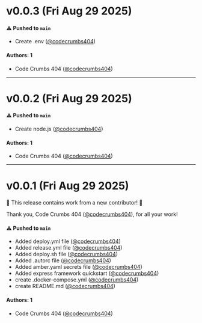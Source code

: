 # v0.0.3 (Fri Aug 29 2025)

#### ⚠️ Pushed to `main`

- Create .env ([@codecrumbs404](https://github.com/codecrumbs404))

#### Authors: 1

- Code Crumbs 404 ([@codecrumbs404](https://github.com/codecrumbs404))

---

# v0.0.2 (Fri Aug 29 2025)

#### ⚠️ Pushed to `main`

- Create node.js ([@codecrumbs404](https://github.com/codecrumbs404))

#### Authors: 1

- Code Crumbs 404 ([@codecrumbs404](https://github.com/codecrumbs404))

---

# v0.0.1 (Fri Aug 29 2025)

:tada: This release contains work from a new contributor! :tada:

Thank you, Code Crumbs 404 ([@codecrumbs404](https://github.com/codecrumbs404)), for all your work!

#### ⚠️ Pushed to `main`

- Added deploy.yml file ([@codecrumbs404](https://github.com/codecrumbs404))
- Added release.yml file ([@codecrumbs404](https://github.com/codecrumbs404))
- Added deploy.sh file ([@codecrumbs404](https://github.com/codecrumbs404))
- Added .autorc file ([@codecrumbs404](https://github.com/codecrumbs404))
- Added amber.yaml secrets file ([@codecrumbs404](https://github.com/codecrumbs404))
- Added express framework quickstart ([@codecrumbs404](https://github.com/codecrumbs404))
- create .docker-compose.yml ([@codecrumbs404](https://github.com/codecrumbs404))
- create README.md ([@codecrumbs404](https://github.com/codecrumbs404))

#### Authors: 1

- Code Crumbs 404 ([@codecrumbs404](https://github.com/codecrumbs404))
